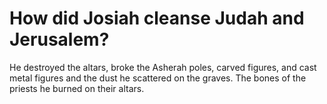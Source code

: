 # How did Josiah cleanse Judah and Jerusalem?

He destroyed the altars, broke the Asherah poles, carved figures, and cast metal figures and the dust he scattered on the graves. The bones of the priests he burned on their altars. 